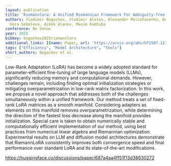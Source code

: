 ```yaml
---
layout: publication
title: 'Riemannlora: A Unified Riemannian Framework For Ambiguity-free Lora Optimization'
authors: Vladimir Bogachev, Vladimir Aletov, Alexander Molozhavenko, Denis Bobkov,
  Vera Soboleva, Aibek Alanov, Maxim Rakhuba
conference: No Venue
year: 2025
bibkey: bogachev2025riemannlora
additional_links: [{name: Paper, url: 'https://arxiv.org/abs/hf2507.12142'}]
tags: ["Efficiency", "Model Architecture", "Tools"]
short_authors: Bogachev et al.
---
```

Low-Rank Adaptation (LoRA) has become a widely adopted standard for parameter-efficient fine-tuning of large language models (LLMs), significantly reducing memory and computational demands. However, challenges remain, including finding optimal initialization strategies or mitigating overparametrization in low-rank matrix factorization. In this work, we propose a novel approach that addresses both of the challenges simultaneously within a unified framework. Our method treats a set of fixed-rank LoRA matrices as a smooth manifold. Considering adapters as elements on this manifold removes overparametrization, while determining the direction of the fastest loss decrease along the manifold provides initialization. Special care is taken to obtain numerically stable and computationally efficient implementation of our method, using best practices from numerical linear algebra and Riemannian optimization. Experimental results on LLM and diffusion model architectures demonstrate that RiemannLoRA consistently improves both convergence speed and final performance over standard LoRA and its state-of-the-art modifications.

https://huggingface.co/discussions/paper/687a4aa4ff51f13d38630272